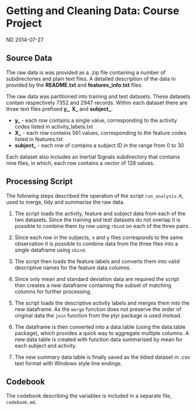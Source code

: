 Getting and Cleaning Data: Course Project
=========================================

ND 2014-07-27

## Source Data

The raw data is was provided as a .zip file containing a number of subdirectories and 
plain text files. A detailed description of the data in provided by the **README.txt**
and **features_info.txt** files. 

The raw data was partitioned into training and test datasets. These datasets contain
respectively 7352 and 2947 records. Within each dataset there are three text files 
prefixed **y_**, **X_** and **subject_**.

* **y_** - each row contains a single value, corresponding to the activity codes listed in activity_labels.txt
* **X_** - each row contains 561 values, corresponding to the feature codes listed in features.txt
* **subject_** - each row of contains a subject ID in the range from 0 to 30

Each dataset also includes an Inertial Signals subdirectory that contains nine files,
in which, each row contains a vector of 128 values.

## Processing Script

The following steps described the operation of the script `run_analysis.R`, used to merge, tidy
and summarise the raw data.

1. The script loads the activity, feature and subject data from each of the two datasets.
Since the training and test datasets do not overlap it is possible to combine them by
row using `rbind` on each of the three pairs.

2. Since each row in the subjects, x and y files corresponds to the same observation it
is possible to combine data from the three files into a single dataframe using `cbind`.

3. The script then loads the feature labels and converts them into valid descriptive names
for the feature data columns.

4. Since only mean and standard deviation data are required the script then creates a new
dataframe containing the subset of matching columns for further processing.

5. The script loads the descriptive activity labels and merges them into the new dataframe.
As the `merge` function does not preserve the order of original data the `join` function
from the plyr package is used instead.

6. The dataframe is then converted into a data.table (using the data.table package), which
provides a quick way to aggregate multiple columns. A new data table is created with
function data summarised by mean for each subject and activity.

7. The new summary data table is finally saved as the tidied dataset in .csv text format 
with Windows style line endings.

## Codebook

The codebook describing the variables is included in a separate file, `codebook.md`.
